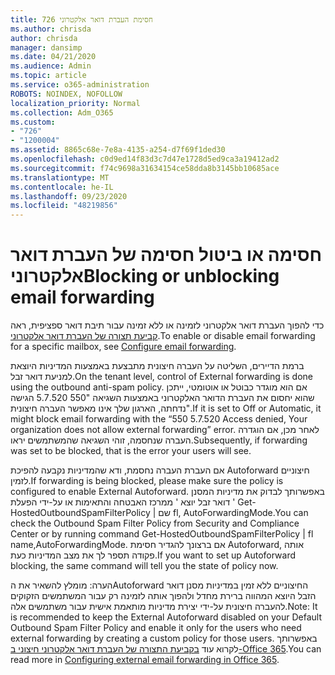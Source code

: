 ```yaml
---
title: 726 חסימת העברת דואר אלקטרוני
ms.author: chrisda
author: chrisda
manager: dansimp
ms.date: 04/21/2020
ms.audience: Admin
ms.topic: article
ms.service: o365-administration
ROBOTS: NOINDEX, NOFOLLOW
localization_priority: Normal
ms.collection: Adm_O365
ms.custom:
- "726"
- "1200004"
ms.assetid: 8865c68e-7e8a-4135-a254-d7f69f1ded30
ms.openlocfilehash: c0d9ed14f83d3c7d47e1728d5ed9ca3a19412ad2
ms.sourcegitcommit: f74c9698a31634154ce58dda8b3145bb10685ace
ms.translationtype: MT
ms.contentlocale: he-IL
ms.lasthandoff: 09/23/2020
ms.locfileid: "48219856"
---
```

# <a name="blocking-or-unblocking-email-forwarding"></a><span data-ttu-id="85047-102">חסימה או ביטול חסימה של העברת דואר אלקטרוני</span><span class="sxs-lookup"><span data-stu-id="85047-102">Blocking or unblocking email forwarding</span></span>

<span data-ttu-id="85047-103">כדי להפוך העברת דואר אלקטרוני לזמינה או ללא זמינה עבור תיבת דואר ספציפית, ראה [קביעת תצורה של העברת דואר אלקטרוני](https://docs.microsoft.com/microsoft-365/admin/email/configure-email-forwarding).</span><span class="sxs-lookup"><span data-stu-id="85047-103">To enable or disable email forwarding for a specific mailbox, see [Configure email forwarding](https://docs.microsoft.com/microsoft-365/admin/email/configure-email-forwarding).</span></span>

<span data-ttu-id="85047-104">ברמת הדיירים, השליטה על העברה חיצונית מתבצעת באמצעות המדיניות היוצאת למניעת דואר זבל.</span><span class="sxs-lookup"><span data-stu-id="85047-104">On the tenant level, control of External forwarding is done using the outbound anti-spam policy.</span></span> <span data-ttu-id="85047-105">אם הוא מוגדר כבוטל או אוטומטי, ייתכן שהוא יחסום את העברת הדואר האלקטרוני באמצעות השגיאה "550 5.7.520 הגישה נדחתה, הארגון שלך אינו מאפשר העברה חיצונית".</span><span class="sxs-lookup"><span data-stu-id="85047-105">If it is set to Off or Automatic, it might block email forwarding with the “550 5.7.520 Access denied, Your organization does not allow external forwarding” error.</span></span> <span data-ttu-id="85047-106">לאחר מכן, אם הוגדרה העברה שנחסמה, זוהי השגיאה שהמשתמשים יראו.</span><span class="sxs-lookup"><span data-stu-id="85047-106">Subsequently, if forwarding was set to be blocked, that is the error your users will see.</span></span>

<span data-ttu-id="85047-107">אם העברת העברה נחסמת, ודא שהמדיניות נקבעה להפיכת Autoforward חיצוניים לזמין.</span><span class="sxs-lookup"><span data-stu-id="85047-107">If forwarding is being blocked, please make sure the policy is configured to enable External Autoforward.</span></span> <span data-ttu-id="85047-108">באפשרותך לבדוק את מדיניות המסנן ' דואר זבל יוצא ' ממרכז האבטחה והתאימות או על-ידי הפעלת Get-HostedOutboundSpamFilterPolicy | שם fl, AutoForwardingMode.</span><span class="sxs-lookup"><span data-stu-id="85047-108">You can check the Outbound Spam Filter Policy from Security and Compliance Center or by running command Get-HostedOutboundSpamFilterPolicy | fl name,AutoForwardingMode.</span></span> <span data-ttu-id="85047-109">אם ברצונך להגדיר חסימת Autoforward, אותה פקודה תספר לך את מצב המדיניות כעת.</span><span class="sxs-lookup"><span data-stu-id="85047-109">If you want to set up Autoforward blocking, the same command will tell you the state of policy now.</span></span>

<span data-ttu-id="85047-110">הערה: מומלץ להשאיר את הAutoforward החיצוניים ללא זמין במדיניות מסנן דואר הזבל היוצא המהווה ברירת מחדל ולהפוך אותה לזמינה רק עבור המשתמשים הזקוקים להעברה חיצונית על-ידי יצירת מדיניות מותאמת אישית עבור משתמשים אלה.</span><span class="sxs-lookup"><span data-stu-id="85047-110">Note: It is recommended to keep the External Autoforward disabled on your Default Outbound Spam Filter Policy and enable it only for the users who need external forwarding by creating a custom policy for those users.</span></span> <span data-ttu-id="85047-111">באפשרותך לקרוא עוד [בקביעת התצורה של העברת דואר אלקטרוני חיצוני ב-Office 365](https://docs.microsoft.com/microsoft-365/security/office-365-security/external-email-forwarding).</span><span class="sxs-lookup"><span data-stu-id="85047-111">You can read more in [Configuring external email forwarding in Office 365](https://docs.microsoft.com/microsoft-365/security/office-365-security/external-email-forwarding).</span></span>